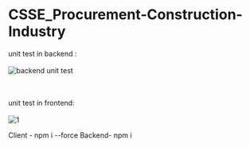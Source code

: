 # CSSE_Procurement-Construction-Industry


unit test in backend :
<br><br>
    ![backend unit test ](https://user-images.githubusercontent.com/86770967/199428232-025435e3-8051-4a7b-874b-d94598a5070d.png)


<br><br>
unit test in frontend:
<br><br>
   ![1](https://user-images.githubusercontent.com/86770967/199428409-a7744ef2-d903-4a64-bd88-644b258d64a5.png)

Client -  npm i --force
Backend-  npm  i 

